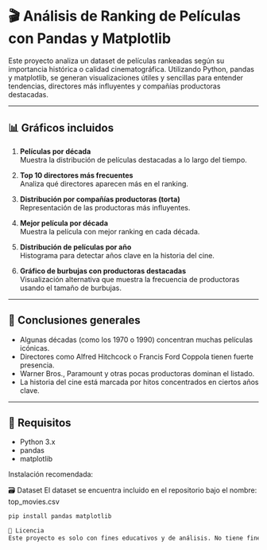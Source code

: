 # 🎬 Análisis de Ranking de Películas con Pandas y Matplotlib

Este proyecto analiza un dataset de películas rankeadas según su importancia histórica o calidad cinematográfica. Utilizando Python, pandas y matplotlib, se generan visualizaciones útiles y sencillas para entender tendencias, directores más influyentes y compañías productoras destacadas.

---

## 📊 Gráficos incluidos

1. **Películas por década**  
   Muestra la distribución de películas destacadas a lo largo del tiempo.

2. **Top 10 directores más frecuentes**  
   Analiza qué directores aparecen más en el ranking.

3. **Distribución por compañías productoras (torta)**  
   Representación de las productoras más influyentes.

4. **Mejor película por década**  
   Muestra la película con mejor ranking en cada década.

5. **Distribución de películas por año**  
   Histograma para detectar años clave en la historia del cine.

6. **Gráfico de burbujas con productoras destacadas**  
   Visualización alternativa que muestra la frecuencia de productoras usando el tamaño de burbujas.

---

## 🧠 Conclusiones generales

- Algunas décadas (como los 1970 o 1990) concentran muchas películas icónicas.
- Directores como Alfred Hitchcock o Francis Ford Coppola tienen fuerte presencia.
- Warner Bros., Paramount y otras pocas productoras dominan el listado.
- La historia del cine está marcada por hitos concentrados en ciertos años clave.

---

## 📁 Requisitos

- Python 3.x  
- pandas  
- matplotlib  

Instalación recomendada:

🗃 Dataset
El dataset se encuentra incluido en el repositorio bajo el nombre:
top_movies.csv

```bash
pip install pandas matplotlib

📜 Licencia
Este proyecto es solo con fines educativos y de análisis. No tiene fines comerciales.

